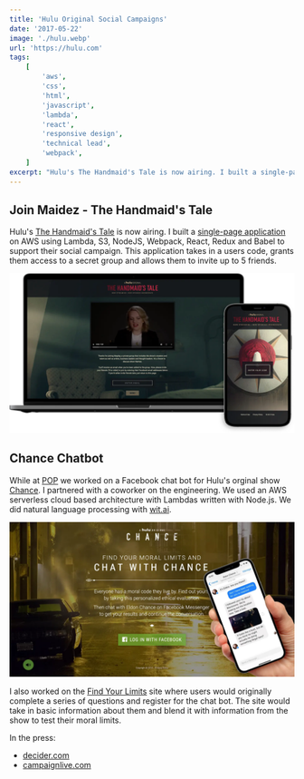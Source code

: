 ```yaml
---
title: 'Hulu Original Social Campaigns'
date: '2017-05-22'
image: './hulu.webp'
url: 'https://hulu.com'
tags:
    [
        'aws',
        'css',
        'html',
        'javascript',
        'lambda',
        'react',
        'responsive design',
        'technical lead',
        'webpack',
    ]
excerpt: "Hulu's The Handmaid's Tale is now airing. I built a single-page application on AWS using Lambda, S3, NodeJS, Webpack, React, Redux and Babel to support their social campaign."
---
```


## Join Maidez - The Handmaid's Tale

Hulu's [The Handmaid's Tale](https://www.hulu.com/the-handmaids-tale) is now airing. I built a [single-page application](https://joinmaidez.com) on AWS using Lambda, S3, NodeJS, Webpack, React, Redux and Babel to support their social campaign. This application takes in a users code, grants them access to a secret group and allows them to invite up to 5 friends.

<a href="https://joinmaidez.com" rel="noreferrer">![Hulu The Handmaid's Tale Social Campaign](./hulu-the-handmaids-tale.webp)</a>

## Chance Chatbot

While at [POP](https://www.wearepop.com) we worked on a Facebook chat bot for Hulu's orginal show [Chance](https://www.hulu.com/series/chance-e9b6cb5f-44f0-4c41-9dbc-4247fec9f3e9). I partnered with a coworker on the engineering. We used an AWS serverless cloud based architecture with Lambdas written with Node.js. We did natural language processing with [wit.ai](https://wit.ai).

<a href="http://findyourlimits.com" rel="noreferrer">![Hulu Chance Chatbot](./hulu-chance-chatbot.webp)</a>

I also worked on the [Find Your Limits](http://findyourlimits.com) site where users would originally complete a series of questions and register for the chat bot. The site would take in basic information about them and blend it with information from the show to test their moral limits.

In the press:

-   [decider.com](https://decider.com/2016/10/28/hulu-chance-chat-module/)
-   [campaignlive.com](https://www.campaignlive.com/article/hulu-launches-chatbot-new-chance/1413800)
